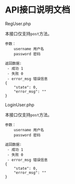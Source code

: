 # API接口说明文档

RegUser.php 

本接口仅支持`post`方法。
```
参数：
    username 用户名
    password 密码

```

```
返回数据:
 - 成功 1
 - 失败 0 
 - error_msg 错误信息
{
    "state": 0,
    "error_msg": ""   
}
```


LoginUser.php

本接口仅支持`post`方法。
```
参数：
    username 用户名
    password 密码

```

```
返回数据:
 - 成功 1
 - 失败 0 
 - error_msg 错误信息
{
    "state": 0,
    "error_msg": ""   
}
```